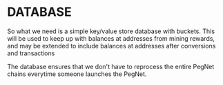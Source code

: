 # DATABASE
So what we need is a simple key/value store database with buckets.  This will be 
used to keep up with balances at addresses from mining rewards, and may be 
extended to include balances at addresses after conversions and transactions

The database ensures that we don't have to reprocess the entire PegNet chains
everytime someone launches the PegNet.